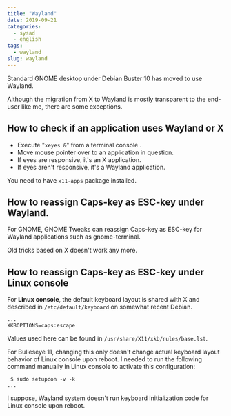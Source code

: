```yaml
---
title: "Wayland"
date: 2019-09-21
categories:
  - sysad
  - english
tags:
  - wayland
slug: wayland
---
```


Standard GNOME desktop under Debian Buster 10 has moved to use Wayland.

Although the migration from X to Wayland is mostly transparent to the end-user
like me, there are some exceptions.

## How to check if an application uses Wayland or X

* Execute "`xeyes &`" from a terminal console .
* Move mouse pointer over to an application in question.
* If eyes are responsive, it's an X application.
* If eyes aren't responsive, it's a Wayland application.

You need to have `x11-apps` package installed.

## How to reassign Caps-key as ESC-key under Wayland.

For GNOME, GNOME Tweaks can reassign Caps-key as ESC-key for Wayland
applications such as gnome-terminal.

Old tricks based on X doesn't work any more.

## How to reassign Caps-key as ESC-key under Linux console

For **Linux console**, the default keyboard layout is shared with X and
described in `/etc/default/keyboard` on somewhat recent Debian.

```
...
XKBOPTIONS=caps:escape
```
Values used here can be found in `/usr/share/X11/xkb/rules/base.lst`.

For Bulleseye 11, changing this only doesn't change actual keyboard layout
behavior of Linux console upon reboot.  I needed to run the following command
manually in Linux console to activate this configuration:

```
 $ sudo setupcon -v -k
...
```

I suppose, Wayland system doesn't run keyboard initialization code for Linux
console upon reboot.

<!-- vim: set sw=2 sts=2 ai si et tw=79 ft=markdown: -->

